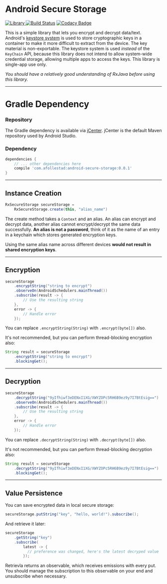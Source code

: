 # Android Secure Storage

[ ![Library](https://api.bintray.com/packages/drummer-aidan/maven/android-secure-storage/images/download.svg) ](https://bintray.com/drummer-aidan/maven/android-secure-storage/_latestVersion)
[![Build Status](https://travis-ci.org/afollestad/android-secure-storage.svg?branch=master)](https://travis-ci.org/afollestad/android-secure-storage)
[![Codacy Badge](https://api.codacy.com/project/badge/Grade/ace68cb79e6243a79d00da6be87bdb21)](https://www.codacy.com/app/drummeraidan_50/android-secure-storage?utm_source=github.com&amp;utm_medium=referral&amp;utm_content=afollestad/android-secure-storage&amp;utm_campaign=Badge_Grade)

This is a simple library that lets you encrypt and decrypt data/text. Android's
[keystore system](https://developer.android.com/training/articles/keystore.html) is used to store
cryptographic keys in a container to make it more difficult to extract from the device. The key
material is non-exportable. The keystore system is used *instead* of the `KeyChain` API, because
this library does not intend to allow system-wide credential storage, allowing multiple apps to
access the keys. This library is single-app use only.

*You should have a relatively good understanding of RxJava before using this library.*

---

# Gradle Dependency

### Repository

The Gradle dependency is available via [jCenter](https://bintray.com/drummer-aidan/maven/android-secure-storage/view).
jCenter is the default Maven repository used by Android Studio.

### Dependency

```gradle
dependencies {
	// ... other dependencies here
    compile 'com.afollestad:android-secure-storage:0.0.1'
}
```

---

## Instance Creation

```java
RxSecureStorage secureStorage =
    RxSecureStorage.create(this, "alias_name")
```

The create method takes a `Context` and an alias. An alias can encrypt and decrypt data, another
alias cannot encrypt/decrypt the same data successfully. **An alias is not a password**, think of it as the name of an entry in a keychain which stores generated encryption keys.

Using the same alias name across different devices **would not result in shared encryption keys**.

---

## Encryption

```java
secureStorage
    .encryptString("string to encrypt")
    .observeOn(AndroidSchedulers.mainThread())
    .subscribe(result -> {
        // Use the resulting string
    },
    error -> {
        // Handle error
    });
```

You can replace `.encryptString(String)` with `.encrypt(byte[])` also.

It's not recommended, but you can perform thread-blocking encryption also:

```java
String result = secureStorage
    .encryptString("string to encrypt")
    .blockingGet();
```

---

## Decryption

```java
secureStorage
    .decryptString("9yIfhiwf3eDENxI1XG/XWYZOPc5RH6B9ez9y7I7BtEsig==")
    .observeOn(AndroidSchedulers.mainThread())
    .subscribe(result -> {
        // Use the resulting string
    },
    error -> {
        // Handle error
    });
```

You can replace `.decryptString(String)` with `.decrypt(byte[])` also.

It's not recommended, but you can perform thread-blocking decryption also:

```java
String result = secureStorage
    .decryptString("9yIfhiwf3eDENxI1XG/XWYZOPc5RH6B9ez9y7I7BtEsig==")
    .blockingGet();
```

---

## Value Persistence

You can save encrypted data in local secure storage:

```java
secureStorage.putString("key", "hello, world!").subscribe();
```

And retrieve it later:

```java
secureStorage
    .getString("key")
    .subscribe(
        latest -> {
          // preference was changed, here's the latest decryped value
        });
```

Retrievla returns an observable, which receives emissions with every put. You should manage the subscription to this observable on your end and unsubscribe when necessary.
